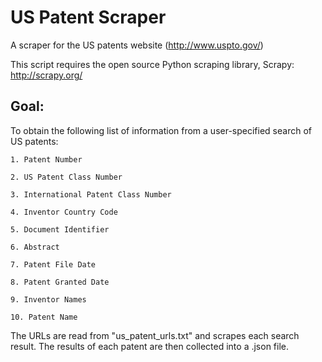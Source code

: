 # US Patent Scraper
A scraper for the US patents website (http://www.uspto.gov/)

This script requires the open source Python scraping library, Scrapy:
http://scrapy.org/

## Goal:
To obtain the following list of information from a user-specified search of US patents: 

	1. Patent Number

	2. US Patent Class Number

	3. International Patent Class Number

	4. Inventor Country Code 

	5. Document Identifier

	6. Abstract

	7. Patent File Date

	8. Patent Granted Date

	9. Inventor Names

	10. Patent Name

The URLs are read from "us_patent_urls.txt" and scrapes each search result. The results of each patent are then collected into a .json file. 
